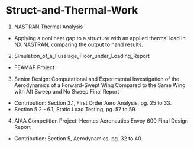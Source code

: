 # Struct-and-Thermal-Work

1) NASTRAN Thermal Analysis 
* Applying a nonlinear gap to a structure with an applied thermal load in NX NASTRAN, comparing the output to hand results. 

2) Simulation_of_a_Fuselage_Floor_under_Loading_Report
* FEAMAP Project

3) Senior Design: Computational and Experimental Investigation of the Aerodynamics of a Forward-Swept Wing Compared to the Same Wing with  Aft Sweep and No Sweep Final Report
* Contribution: Section 3.1, First Order Aero Analysis, pg. 25 to 33.
* Section 5.2 - 6.1, Static Load Testing, pg. 57 to 59.  

4) AIAA Competition Project: Hermes Aeronautics Envoy 600 Final Design Report
* Contribution: Section 5, Aerodynamics, pg. 32 to 40.



